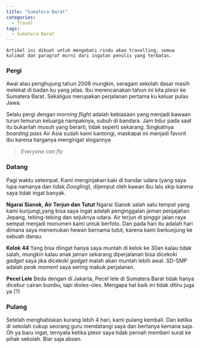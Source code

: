 ```yaml
---
title: "Sumatera Barat"
categories:
  - Travel
tags:
  - Sumatera Barat
---
```

```
Artikel ini dibuat untuk mengobati rindu akan travelling, semua kalimat dan paragraf murni dari ingatan penulis yang terbatas.

```


### Pergi
Awal atau penghujung tahun 2008 mungkin, seragam sekolah dasar masih melekat di badan ku yang jelas. Ibu merencanakan tahun ini kita plesir ke Sumatera Barat. Sekaligus merupakan perjalanan pertama ku keluar pulau Jawa. 

Selalu pergi dengan *morning flight* adalah kebiasaan yang menjadi bawaan turun temurun keluarga nampaknya, subuh di bandara. Jam tidur pada saat itu bukanlah musuh yang berarti, tidak seperti sekarang. Singkatnya *boarding pass* Air Asia sudah kami kantongi, maskapai ini menjadi favorit ibu karena harganya mengingat slogannya
>*Everyone can fly*

### Datang
Pagi waktu setempat.
Kami menginjakan kaki di bandar udara (yang saya lupa namanya dan tidak *Googling*), dijemput oleh kawan ibu lalu skip karena saya tidak ingat banyak.

**Ngarai Sianok, Air Terjun dan Tutut**
Ngarai Sianok salah satu tempat yang kami kunjungi,yang bisa saya ingat adalah penginggalan jaman penjajahan Jepang, tebing-tebing dan sejuknya udara. Air terjun di pinggir jalan raya sempat menjadi monumen kami untuk berfoto. Dan pada hari itu adalah hari dimana saya menemukan hewan bernama tutut, karena kami berkunjung ke sebuah danau.

**Kelok 44**
Yang bisa diingat hanya saya muntah di kelok ke 30an kalau tidak salah, mungkin kalau anak jaman sekarang diperjalanan bisa dicekoki *gadget* saya jika dicekoki *gadget* malah akan muntah lebih awal. SD-SMP adalah *peak moment* saya sering mabuk perjalanan.

**Pecel Lele**
Beda dengan di Jakarta, Pecel lele di Sumatera Barat tidak hanya dicebur cairan bumbu, tapi dioles-oles. Mengapa hal baik ini tidak ditiru juga ya (?)

### Pulang
Setelah menghabiskan kurang lebih 4 hari, kami pulang kembali. Dan ketika di sekolah cukup seorang guru mendatangi saya dan bertanya kemana saja. Oh ya baru ingat, ternyata ketika plesir saya tidak pernah memberi surat ke pihak sekolah. Biar saja absen.
